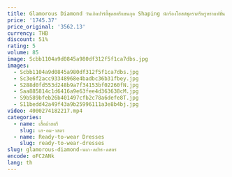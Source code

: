 ```yaml
---
title: Glamorous Diamond วันเกิดปาร์ตี้ชุดสตรีแขนกุด Shaping นักร้องโฮสต์ชุดราตรีหรูหราแฟชั่น Vestido De Festa
price: '1745.37'
price_original: '3562.13'
currency: THB
discount: 51%
rating: 5
volume: 85
image: Scbb1104a9d0845a980df312f5f1ca7dbs.jpg
images:
  - Scbb1104a9d0845a980df312f5f1ca7dbs.jpg
  - Sc3e6f2acc93348968e4badbc36b31fbey.jpg
  - S288d0fd553d248b9a7f34153bf02260fN.jpg
  - Saa885814c1d6416a9e63fee4d363638cM.jpg
  - S9b589bfeb26b401497cfb2c78a6defe8T.jpg
  - S11bedd42a49f43a9b25996111a3e8b4bj.jpg
video: 4000274182217.mp4
categories:
  - name: เสื้อผ้าสตรี
    slug: เส-อผ-าสตร
  - name: Ready-to-wear Dresses
    slug: ready-to-wear-dresses
slug: glamorous-diamond-นเก-ดปาร-ดสตร
encode: oFC2ANk
lang: th
---
```

  